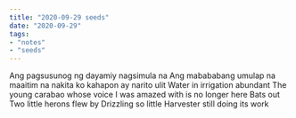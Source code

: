 ```yaml
---
title: "2020-09-29 seeds"
date: "2020-09-29"
tags:
- "notes"
- "seeds"
---
```


Ang pagsusunog ng dayamiy nagsimula na
Ang mabababang umulap na maaitim na nakita ko kahapon ay narito ulit
Water in irrigation abundant
The young carabao whose voice I was amazed with is no longer here
Bats out
Two little herons flew by
Drizzling so little
Harvester still doing its work